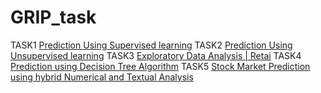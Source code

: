 # GRIP_task
TASK1 [Prediction Using Supervised learning](https://github.com/Ayushma00/GRIP_task/blob/main/task_work/Prediction%20Using%20Supervised%20Learning.ipynb)
TASK2 [Prediction Using Unsupervised learning](https://github.com/Ayushma00/GRIP_task/blob/main/task_work/Prediction%20Using%20Unsupervised%20Learning.ipynb)
TASK3 [Exploratory Data Analysis | Retai](https://github.com/Ayushma00/GRIP_task/blob/main/task_work/SampleSuperstore%20eda%20task.ipynb)
TASK4 [Prediction using Decision Tree Algorithm](https://github.com/Ayushma00/GRIP_task/blob/main/task_work/Decision%20tree.ipynb)
TASK5 [Stock Market Prediction using hybrid Numerical and Textual Analysis](https://github.com/Ayushma00/GRIP_task/blob/main/task_work/Stock%20Market%20Prediction.ipynb)
